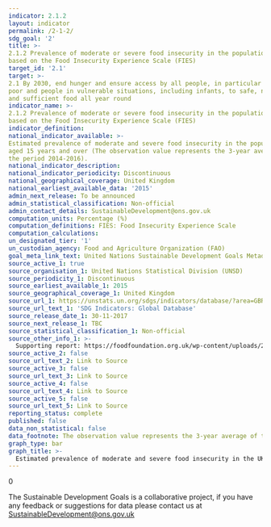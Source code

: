 ```yaml
---
indicator: 2.1.2
layout: indicator
permalink: /2-1-2/
sdg_goal: '2'
title: >-
2.1.2 Prevalence of moderate or severe food insecurity in the population,       
based on the Food Insecurity Experience Scale (FIES)
target_id: '2.1'
target: >-
2.1 By 2030, end hunger and ensure access by all people, in particular the      
poor and people in vulnerable situations, including infants, to safe, nutritious
and sufficient food all year round
indicator_name: >-
2.1.2 Prevalence of moderate or severe food insecurity in the population,       
based on the Food Insecurity Experience Scale (FIES)
indicator_definition: 
national_indicator_available: >-
Estimated prevalence of moderate and severe food insecurity in the population   
aged 15 years and over (The observation value represents the 3-year average of  
the period 2014-2016).
national_indicator_description: 
national_indicator_periodicity: Discontinuous
national_geographical_coverage: United Kingdom
national_earliest_available_data: '2015'
admin_next_release: To be announced
admin_statistical_classification: Non-official
admin_contact_details: SustainableDevelopment@ons.gov.uk
computation_units: Percentage (%)
computation_definitions: FIES: Food Insecurity Experience Scale
computation_calculations: 
un_designated_tier: '1'
un_custodian_agency: Food and Agriculture Organization (FAO)
goal_meta_link_text: United Nations Sustainable Development Goals Metadata (PDF 426 KB)
source_active_1: true
source_organisation_1: United Nations Statistical Division (UNSD)
source_periodicity_1: Discontinuous
source_earliest_available_1: 2015
source_geographical_coverage_1: United Kingdom
source_url_1: https://unstats.un.org/sdgs/indicators/database/?area=GBR
source_url_text_1: 'SDG Indicators: Global Database'
source_release_date_1: 30-11-2017
source_next_release_1: TBC
source_statistical_classification_1: Non-official
source_other_info_1: >-
  Supporting report: https://foodfoundation.org.uk/wp-content/uploads/2016/07/FoodInsecurityBriefing-May-2016-FINAL.pdf
source_active_2: false
source_url_text_2: Link to Source
source_active_3: false
source_url_text_3: Link to Source
source_active_4: false
source_url_text_4: Link to Source
source_active_5: false
source_url_text_5: Link to Source
reporting_status: complete
published: false
data_non_statistical: false
data_footnote: The observation value represents the 3-year average of the period 2014-2016.
graph_type: bar
graph_title: >-
  Estimated prevalence of moderate and severe food insecurity in the UK population (aged 15 years and over)
---
```

0
  
The Sustainable Development Goals is a collaborative project, if you have any feedback or suggestions for data please contact us at <SustainableDevelopment@ons.gov.uk>
